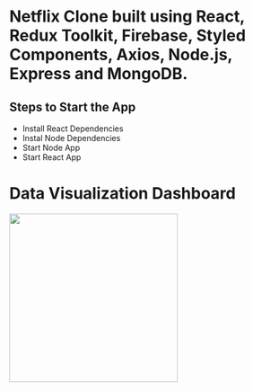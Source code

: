 # Netflix Clone built using React, Redux Toolkit, Firebase, Styled Components, Axios, Node.js, Express and MongoDB.

## Steps to Start the App

+ Install React Dependencies
+ Instal Node Dependencies
+ Start Node App
+ Start React App

# Data Visualization Dashboard 

<a href="../../" target="_blank"><img src="https://raw.githubusercontent.com/akash-2410/NetFlix-Mern/master/.png" height="300"></a>





